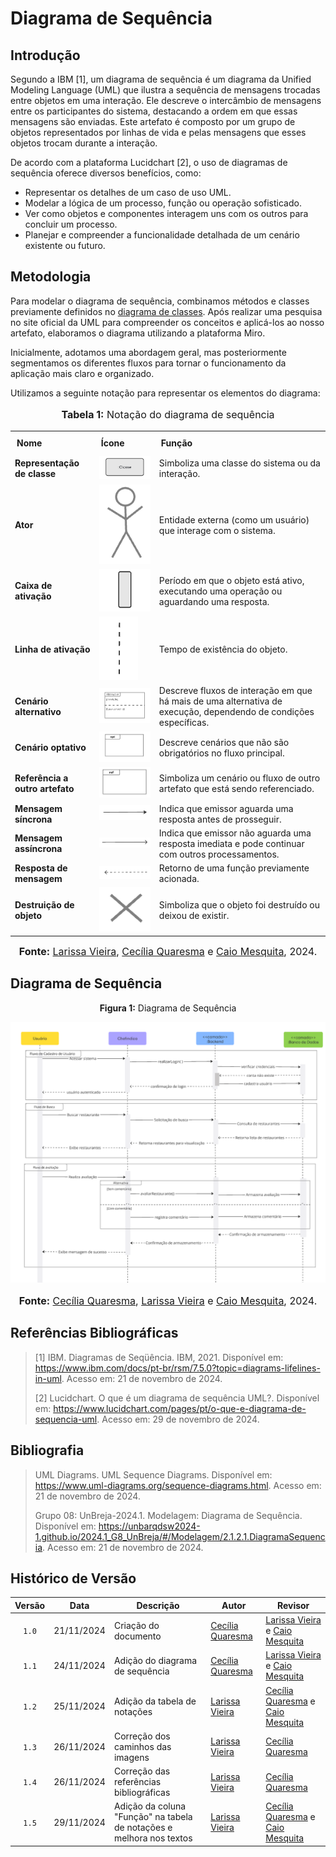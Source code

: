 # Diagrama de Sequência

## Introdução

Segundo a IBM [1], um diagrama de sequência é um diagrama da Unified Modeling Language (UML) que ilustra a sequência de mensagens trocadas entre objetos em uma interação. Ele descreve o intercâmbio de mensagens entre os participantes do sistema, destacando a ordem em que essas mensagens são enviadas. Este artefato é composto por um grupo de objetos representados por linhas de vida e pelas mensagens que esses objetos trocam durante a interação.

De acordo com a plataforma Lucidchart [2], o uso de diagramas de sequência oferece diversos benefícios, como:
* Representar os detalhes de um caso de uso UML.
* Modelar a lógica de um processo, função ou operação sofisticado.
* Ver como objetos e componentes interagem uns com os outros para concluir um processo.
* Planejar e compreender a funcionalidade detalhada de um cenário existente ou futuro.


## Metodologia
Para modelar o diagrama de sequência, combinamos métodos e classes previamente definidos no [diagrama de classes](https://unbarqdsw2024-2.github.io/2024.2_G10_Recomendacao_Entrega_02/#/modelagem-estatica/diagrama-de-classes). Após realizar uma pesquisa no site oficial da UML para compreender os conceitos e aplicá-los ao nosso artefato, elaboramos o diagrama utilizando a plataforma Miro.

Inicialmente, adotamos uma abordagem geral, mas posteriormente segmentamos os diferentes fluxos para tornar o funcionamento da aplicação mais claro e organizado.

Utilizamos a seguinte notação para representar os elementos do diagrama:

<div align="center">
    <font size="3">
        <p style="text-align: center"><b>Tabela 1:</b> Notação do diagrama de sequência</p>
    </font>
    <table>
        <tr>
            <th style="padding: 10px; text-align: left;">Nome</th>
            <th style="padding: 10px; text-align: left;">Ícone</th>
            <th style="padding: 10px; text-align: left;">Função</th>
        </tr>
        <tr>
            <td><b>Representação de classe</b></td>
            <td>
                <img src="https://raw.githubusercontent.com/UnBArqDsw2024-2/2024.2_G10_Recomendacao_Entrega_02/refs/heads/main/docs/imagens/seqRepresentacao-de-classe.png" alt="representacao-classe">
            </td>
            <td> Simboliza uma classe do sistema ou da interação.</td>
        </tr>
        <tr>
            <td><b>Ator</b></td>
            <td>
                <img src="https://raw.githubusercontent.com/UnBArqDsw2024-2/2024.2_G10_Recomendacao_Entrega_02/refs/heads/main/docs/imagens/seqAtor.png" alt="ator">
            </td>
            <td> Entidade externa (como um usuário) que interage com o sistema.</td>
        </tr>
        <tr>
            <td><b>Caixa de ativação</b></td>
            <td>
                <img src="https://raw.githubusercontent.com/UnBArqDsw2024-2/2024.2_G10_Recomendacao_Entrega_02/refs/heads/main/docs/imagens/seqCaixa-de-ativacao.png" alt="caixa-ativacao">
            </td>
            <td> Período em que o objeto está ativo, executando uma operação ou aguardando uma resposta.</td>
        </tr>
        <tr>
            <td><b>Linha de ativação</b></td>
            <td>
                <img src="https://raw.githubusercontent.com/UnBArqDsw2024-2/2024.2_G10_Recomendacao_Entrega_02/refs/heads/main/docs/imagens/seqLinha-de-ativacao.png" alt="linha-ativacao">
            </td>
            <td> Tempo de existência do objeto. </td>
        </tr>
        <tr>
            <td><b>Cenário alternativo</b></td>
            <td>
                <img src="https://raw.githubusercontent.com/UnBArqDsw2024-2/2024.2_G10_Recomendacao_Entrega_02/refs/heads/main/docs/imagens/seqCenario-alternativo.png" alt="cenario-alternativo">
            </td>
            <td> Descreve fluxos de interação em que há mais de uma alternativa de execução, dependendo de condições específicas. </td>
        </tr>
        <tr>
            <td><b>Cenário optativo</b></td>
            <td>
                <img src="https://raw.githubusercontent.com/UnBArqDsw2024-2/2024.2_G10_Recomendacao_Entrega_02/refs/heads/main/docs/imagens/seqCenario-optativo.png" alt="cenario-optativo">
            </td>
            <td> Descreve cenários que não são obrigatórios no fluxo principal. </td>
        </tr>
        <tr>
            <td><b>Referência a outro artefato</b></td>
            <td>
                <img src="https://raw.githubusercontent.com/UnBArqDsw2024-2/2024.2_G10_Recomendacao_Entrega_02/refs/heads/main/docs/imagens/seqReferencia.png" alt="referencia">
            </td>
            <td> Simboliza um cenário ou fluxo de outro artefato que está sendo referenciado. </td>
        </tr>
        <tr>
            <td><b>Mensagem síncrona</b></td>
            <td>
                <img src="https://raw.githubusercontent.com/UnBArqDsw2024-2/2024.2_G10_Recomendacao_Entrega_02/refs/heads/main/docs/imagens/seqMensagem-sincrona.png" alt="mensagem-sincrona">
            </td>
            <td> Indica que emissor aguarda uma resposta antes de prosseguir. </td>
        </tr>
        <tr>
            <td><b>Mensagem assíncrona</b></td>
            <td>
                <img src="https://raw.githubusercontent.com/UnBArqDsw2024-2/2024.2_G10_Recomendacao_Entrega_02/refs/heads/main/docs/imagens/seqMensagem-assincrona.png" alt="mensagem-assincrona">
            </td>
            <td> Indica que emissor não aguarda uma resposta imediata e pode continuar com outros processamentos. </td>
        </tr>
        <tr>
            <td><b>Resposta de mensagem</b></td>
            <td>
                <img src="https://raw.githubusercontent.com/UnBArqDsw2024-2/2024.2_G10_Recomendacao_Entrega_02/refs/heads/main/docs/imagens/seqResposta-da-mensagem.png" alt="resposta-mensagem">
            </td>
            <td> Retorno de uma função previamente acionada. </td>
        </tr>
        <tr>
            <td><b>Destruição de objeto</b></td>
            <td>
            <img src="https://raw.githubusercontent.com/UnBArqDsw2024-2/2024.2_G10_Recomendacao_Entrega_02/refs/heads/main/docs/imagens/seqDestruicao.png" alt="destruicao">           
            </td>
            <td> Simboliza que o objeto foi destruído ou deixou de existir. </td>
        </tr>
    </table>

    
<font size="3"><p style="text-align: center"><b>Fonte:</b> <a href="https://github.com/VieiraLaris">Larissa Vieira</a>, <a href="https://github.com/cqcoding">Cecília Quaresma</a> e <a href="https://github.com/Caiomesvie">Caio Mesquita</a>,  2024.</p></font>
</div>

## Diagrama de Sequência

<center>
<p style="text-align: center"><b>Figura 1:</b> Diagrama de Sequência</p>
<div align="center">
<img src="https://raw.githubusercontent.com/UnBArqDsw2024-2/2024.2_G10_Recomendacao_Entrega_02/refs/heads/main/docs/imagens/diagrama-de-seq.png" alt="Diagrama de Sequência" >
</div>
<font size="3"><p style="text-align: center"><b>Fonte:</b> <a href="https://github.com/cqcoding">Cecília Quaresma</a>, <a href="https://github.com/VieiraLaris">Larissa Vieira</a> e <a href="https://github.com/Caiomesvie">Caio Mesquita</a>,  2024.</p></font>
</center>

## Referências Bibliográficas

> [1] IBM. Diagramas de Seqüência. IBM, 2021. Disponível em: https://www.ibm.com/docs/pt-br/rsm/7.5.0?topic=diagrams-lifelines-in-uml. Acesso em: 21 de novembro de 2024.
>
> [2] Lucidchart. O que é um diagrama de sequência UML?. Disponível em: https://www.lucidchart.com/pages/pt/o-que-e-diagrama-de-sequencia-uml. Acesso em: 29 de novembro de 2024.

## Bibliografia
> UML Diagrams. UML Sequence Diagrams. Disponível em: https://www.uml-diagrams.org/sequence-diagrams.html. Acesso em: 21 de novembro de 2024.
>
> Grupo 08: UnBreja-2024.1. Modelagem: Diagrama de Sequência. Disponível em: https://unbarqdsw2024-1.github.io/2024.1_G8_UnBreja/#/Modelagem/2.1.2.1.DiagramaSequencia. Acesso em: 21 de novembro de 2024.

## Histórico de Versão

| Versão | Data | Descrição | Autor | Revisor |
| :----: | ---- | --------- | ----- | ------- |
| `1.0`  |21/11/2024| Criação do documento | [Cecília Quaresma](https://github.com/cqcoding) |[Larissa Vieira](https://github.com/VieiraLaris) e [Caio Mesquita](https://github.com/Caiomesvie) |
| `1.1`  |24/11/2024| Adição do diagrama de sequência | [Cecília Quaresma](https://github.com/cqcoding) |[Larissa Vieira](https://github.com/VieiraLaris) e [Caio Mesquita](https://github.com/Caiomesvie) |
| `1.2`  |25/11/2024| Adição da tabela de notações | [Larissa Vieira](https://github.com/VieiraLaris) |[Cecília Quaresma](https://github.com/cqcoding) e [Caio Mesquita](https://github.com/Caiomesvie) |
| `1.3`  |26/11/2024| Correção dos caminhos das imagens | [Larissa Vieira](https://github.com/VieiraLaris) |[Cecília Quaresma](https://github.com/cqcoding) |
| `1.4`  |26/11/2024| Correção das referências bibliográficas | [Larissa Vieira](https://github.com/VieiraLaris) |[Cecília Quaresma](https://github.com/cqcoding) |
| `1.5`  |29/11/2024| Adição da coluna "Função" na tabela de notações e melhora nos textos | [Larissa Vieira](https://github.com/VieiraLaris) |[Cecília Quaresma](https://github.com/cqcoding) e [Caio Mesquita](https://github.com/Caiomesvie) |